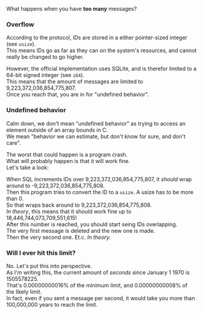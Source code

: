 What happens when you have **too many** messages?

### Overflow

According to the protocol, IDs are stored in a either pointer-sized integer (see `usize`).  
This means IDs go as far as they can on the system's resources, and cannot really be changed to go higher.

However, the official implementation uses SQLite, and is therefor limited to a 64-bit signed integer (see `i64`).  
This means that the amount of messages are limited to 9,223,372,036,854,775,807.  
Once you reach that, you are in for "undefined behavior".

### Undefined behavior

Calm down, we don't mean "undefined behavior" as trying to access an element outside of an array bounds in C.  
We mean "behavior we can estimate, but don't know for sure, and don't care".

The worst that could happen is a program crash.  
What will probably happen is that it will work fine.  
Let's take a look:

When SQL increments IDs over 9,223,372,036,854,775,807, it *should* wrap around to -9,223,372,036,854,775,808.  
Then this program tries to convert the ID to a `usize`. A usize has to be more than 0.  
So that wraps back around to 9,223,372,036,854,775,808.  
*In theory*, this means that it should work fine up to 18,446,744,073,709,551,615!  
After this number is reached, you should start seing IDs overlapping.  
The very first message is deleted and the new one is made.  
Then the very second one. Et.c. *In theory.*

### Will I ever hit this limit?

No. Let's put this into perspective.  
As I'm writing this, the current amount of *seconds* since January 1 1970 is 1505578225.  
That's 0.00000000016% of the minimum limit, and 0.00000000008% of the likely limit.  
In fact, even if you sent a message per second, it would take you more than 100,000,000 years to reach the limit.
